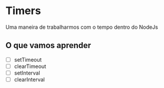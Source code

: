 # Timers 

Uma maneira de trabalharmos com o tempo dentro do NodeJs


## O que vamos aprender
- [ ] setTimeout
- [ ] clearTimeout
- [ ] setInterval
- [ ] clearInterval